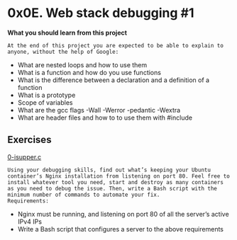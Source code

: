 # 0x0E. Web stack debugging #1

**What you should learn from this project**

    At the end of this project you are expected to be able to explain to anyone, without the help of Google:

* What are nested loops and how to use them
* What is a function and how do you use functions
* What is the difference between a declaration and a definition of a function
* What is a prototype
* Scope of variables
* What are the gcc flags -Wall -Werror -pedantic -Wextra
* What are header files and how to to use them with #include

## Exercises

[0-isupper.c](./0-isupper.c)
```
Using your debugging skills, find out what’s keeping your Ubuntu container’s Nginx installation from listening on port 80. Feel free to install whatever tool you need, start and destroy as many containers as you need to debug the issue. Then, write a Bash script with the minimum number of commands to automate your fix.
Requirements:
```
* Nginx must be running, and listening on port 80 of all the server’s active IPv4 IPs 
* Write a Bash script that configures a server to the above requirements

